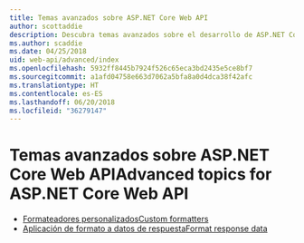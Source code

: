 ```yaml
---
title: Temas avanzados sobre ASP.NET Core Web API
author: scottaddie
description: Descubra temas avanzados sobre el desarrollo de ASP.NET Core Web API.
ms.author: scaddie
ms.date: 04/25/2018
uid: web-api/advanced/index
ms.openlocfilehash: 5932ff8445b7924f526c65eca3bd2435e5ce8bf7
ms.sourcegitcommit: a1afd04758e663d7062a5bfa8a0d4dca38f42afc
ms.translationtype: HT
ms.contentlocale: es-ES
ms.lasthandoff: 06/20/2018
ms.locfileid: "36279147"
---
```

# <a name="advanced-topics-for-aspnet-core-web-api"></a><span data-ttu-id="f1490-103">Temas avanzados sobre ASP.NET Core Web API</span><span class="sxs-lookup"><span data-stu-id="f1490-103">Advanced topics for ASP.NET Core Web API</span></span>

* [<span data-ttu-id="f1490-104">Formateadores personalizados</span><span class="sxs-lookup"><span data-stu-id="f1490-104">Custom formatters</span></span>](xref:web-api/advanced/custom-formatters)
* [<span data-ttu-id="f1490-105">Aplicación de formato a datos de respuesta</span><span class="sxs-lookup"><span data-stu-id="f1490-105">Format response data</span></span>](xref:web-api/advanced/formatting)